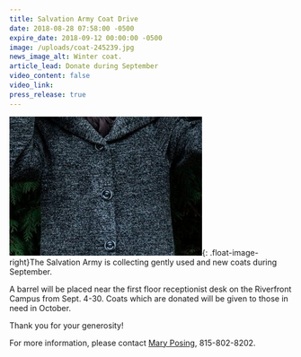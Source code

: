 ```yaml
---
title: Salvation Army Coat Drive
date: 2018-08-28 07:58:00 -0500
expire_date: 2018-09-12 00:00:00 -0500
image: /uploads/coat-245239.jpg
news_image_alt: Winter coat.
article_lead: Donate during September
video_content: false
video_link:
press_release: true
---
```


![](/uploads/coat-245240.jpg){: .float-image-right}The Salvation Army is collecting gently used and new coats during September.

A barrel will be placed near the first floor receptionist desk on the Riverfront Campus from Sept. 4-30. Coats which are donated will be given to those in need in October.

Thank you for your generosity!

For more information, please contact [Mary Posing](mailto:mposing@kcc.edu), 815-802-8202.